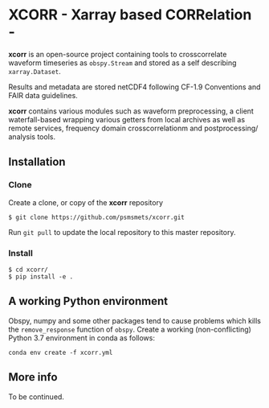 # XCORR - Xarray based CORRelation -

**xcorr** is an open-source project containing tools to crosscorrelate
waveform timeseries as `obspy.Stream` and stored as a self describing
`xarray.Dataset`.

Results and metadata are stored netCDF4 following CF-1.9 Conventions and
FAIR data guidelines.

**xcorr** contains various modules such as waveform preprocessing, a client
waterfall-based wrapping various getters from local archives as well as
remote services, frequency domain crosscorrelationm and postprocessing/
analysis tools.

## Installation

### Clone
Create a clone, or copy of the **xcorr** repository
```shell
$ git clone https://github.com/psmsmets/xcorr.git
```
Run `git pull` to update the local repository to this master repository.

### Install
```shell
$ cd xcorr/
$ pip install -e .
```

## A working Python environment
Obspy, numpy and some other packages tend to cause problems which kills the
`remove_response` function of `obspy`. Create a working (non-conflicting)
Python 3.7 environment in conda as follows:
```shell
conda env create -f xcorr.yml
```

## More info

To be continued.
